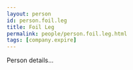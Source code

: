 ```yaml
---
layout: person
id: person.foil.leg
title: Foil Leg
permalink: people/person.foil.leg.html
tags: [company.expire]
---
```


Person details...